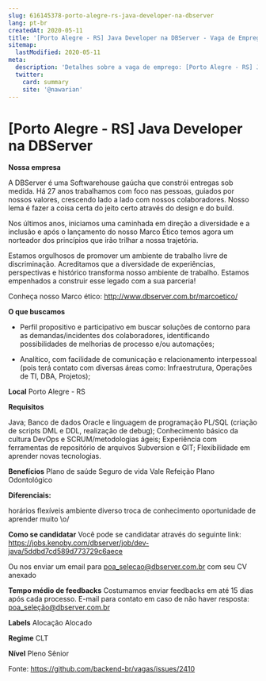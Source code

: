 ```yaml
---
slug: 616145378-porto-alegre-rs-java-developer-na-dbserver
lang: pt-br
createdAt: 2020-05-11
title: '[Porto Alegre - RS] Java Developer na DBServer - Vaga de Emprego'
sitemap:
  lastModified: 2020-05-11
meta:
  description: 'Detalhes sobre a vaga de emprego: [Porto Alegre - RS] Java Developer na DBServer'
  twitter:
    card: summary
    site: '@nawarian'
---
```


# [Porto Alegre - RS] Java Developer na DBServer

**Nossa empresa**

A DBServer é uma Softwarehouse gaúcha que constrói entregas sob medida. Há 27 anos trabalhamos com foco nas pessoas, guiados por nossos valores, crescendo lado a lado com nossos colaboradores. Nosso lema é fazer a coisa certa do jeito certo através do design e do build.

Nos últimos anos, iniciamos uma caminhada em direção a diversidade e a inclusão e após o lançamento do nosso Marco Ético temos agora um norteador dos princípios que irão trilhar a nossa trajetória.

Estamos orgulhosos de promover um ambiente de trabalho livre de discriminação. Acreditamos que a diversidade de experiências, perspectivas e histórico transforma nosso ambiente de trabalho. Estamos empenhados a construir esse legado com a sua parceria!

Conheça nosso Marco ético: http://www.dbserver.com.br/marcoetico/

**O que buscamos**

- Perfil propositivo e participativo em buscar soluções de contorno para as demandas/incidentes dos colaboradores, identificando possibilidades de melhorias de processo e/ou automações;

- Analítico, com facilidade de comunicação e relacionamento interpessoal (pois terá contato com diversas áreas como: Infraestrutura, Operações de TI, DBA, Projetos);

**Local**
Porto Alegre - RS

**Requisitos**

Java;
Banco de dados Oracle e linguagem de programação PL/SQL (criação de scripts DML e DDL, realização de debug);
Conhecimento básico da cultura DevOps e SCRUM/metodologias ágeis;
Experiência com ferramentas de repositório de arquivos Subversion e GIT;
Flexibilidade em aprender novas tecnologias.


**Benefícios**
Plano de saúde
Seguro de vida
Vale Refeição
Plano Odontológico

**Diferenciais:**

horários flexíveis
ambiente diverso
troca de conhecimento
oportunidade de aprender muito \o/


**Como se candidatar**
Você pode se candidatar através do seguinte link:
https://jobs.kenoby.com/dbserver/job/dev-java/5ddbd7cd589d773729c6aece 

Ou nos enviar um email para poa_selecao@dbserver.com.br com seu CV anexado

**Tempo médio de feedbacks**
Costumamos enviar feedbacks em até 15 dias após cada processo.
E-mail para contato em caso de não haver resposta: poa_seleção@dbserver.com.br

**Labels**
Alocação
Alocado

**Regime**
CLT

**Nível**
Pleno
Sênior

Fonte: https://github.com/backend-br/vagas/issues/2410